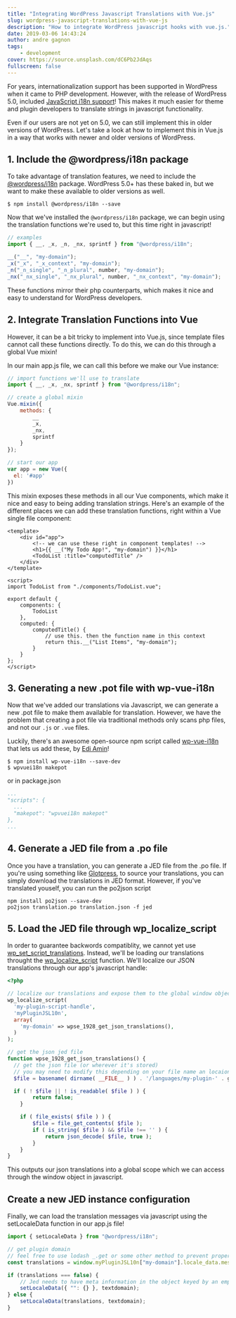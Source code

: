 ```yaml
---
title: "Integrating WordPress Javascript Translations with Vue.js"
slug: wordpress-javascript-translations-with-vue-js
description: "How to integrate WordPress javascript hooks with vue.js."
date: 2019-03-06 14:43:24
author: andre gagnon
tags:
    - development
cover: https://source.unsplash.com/dC6Pb2JdAqs
fullscreen: false
---
```


For years, internationalization support has been supported in WordPress when it came to PHP development. However, with the release of WordPress 5.0, included [JavaScript i18n support](https://make.wordpress.org/core/2018/11/09/new-javascript-i18n-support-in-wordpress/)! This makes it much easier for theme and plugin developers to translate strings in javascript functionality.

Even if our users are not yet on 5.0, we can still implement this in older versions of WordPress. Let's take a look at how to implement this in Vue.js in a way that works with newer and older versions of WordPress.

## 1. Include the @wordpress/i18n package

To take advantage of translation features, we need to include the [@wordpress/i18n](https://www.npmjs.com/package/@wordpress/i18n) package. WordPress 5.0+ has these baked in, but we want to make these available to older versions as well.

```shellscript
$ npm install @wordpress/i18n --save
```

Now that we've installed the `@wordpress/i18n` package, we can begin using the translation functions we're used to, but this time right in javascript!

```js
// examples
import { __, _x, _n, _nx, sprintf } from "@wordpress/i18n";

__("__", "my-domain");
_x("_x", "_x_context", "my-domain");
_n("_n_single", "_n_plural", number, "my-domain");
_nx("_nx_single", "_nx_plural", number, "_nx_context", "my-domain");
```

These functions mirror their php counterparts, which makes it nice and easy to understand for WordPress developers.

## 2. Integrate Translation Functions into Vue

However, it can be a bit tricky to implement into Vue.js, since template files cannot call these functions directly. To do this, we can do this through a global Vue mixin!

In our main app.js file, we can call this before we make our Vue instance:

```js
// import functions we'll use to translate
import { __, _x, _nx, sprintf } from "@wordpress/i18n";

// create a global mixin
Vue.mixin({
    methods: {
        __
        _x,
        _nx,
        sprintf
    }
});

// start our app
var app = new Vue({
  el: '#app'
})
```

This mixin exposes these methods in all our Vue components, which make it nice and easy to being adding translation strings. Here's an example of the different places we can add these translation functions, right within a Vue single file component:

```vue
<template>
    <div id="app">
        <!-- we can use these right in component templates! -->
        <h1>{{ __("My Todo App!", "my-domain") }}</h1>
        <TodoList :title="computedTitle" />
    </div>
</template>

<script>
import TodoList from "./components/TodoList.vue";

export default {
    components: {
        TodoList
    },
    computed: {
        computedTitle() {
            // use this. then the function name in this context
            return this.__("List Items", "my-domain");
        }
    }
};
</script>
```

## 3. Generating a new .pot file with wp-vue-i18n

Now that we've added our translations via Javascript, we can generate a new .pot file to make them available for translation. However, we have the problem that creating a pot file via traditional methods only scans php files, and not our `.js` or `.vue` files.

Luckily, there's an awesome open-source npm script called [wp-vue-i18n](https://www.npmjs.com/package/wp-vue-i18n) that lets us add these, by [Edi Amin](https://github.com/ediamin/wp-vue-i18n)!

```shellscript
$ npm install wp-vue-i18n --save-dev
$ wpvuei18n makepot
```

or in package.json

```yaml
...
"scripts": {
  ...
  "makepot": "wpvuei18n makepot"
},
...
```

## 4. Generate a JED file from a .po file

Once you have a translation, you can generate a JED file from the .po file. If you're using something like [Glotpress](https://wordpress.org/plugins/glotpress/), to source your translations, you can simply download the translations in JED format. However, if you've translated youself, you can run the po2json script

```shellscript
npm install po2json --save-dev
po2json translation.po translation.json -f jed
```

## 5. Load the JED file through wp_localize_script

In order to guarantee backwords compatiblity, we cannot yet use [wp_set_script_translations](https://developer.wordpress.org/reference/functions/wp_set_script_translations/). Instead, we'll be loading our translations throught the [wp_localize_script](https://codex.wordpress.org/Function_Reference/wp_localize_script) function. We'll localize our JSON translations through our app's javascript handle:

```php
<?php

// localize our translations and expose them to the global window object
wp_localize_script(
  'my-plugin-script-handle',
  'myPluginJSL10n',
  array(
    'my-domain' => wpse_1928_get_json_translations(),
  )
);

// get the json jed file
function wpse_1928_get_json_translations() {
  // get the json file (or wherever it's stored)
  // you may need to modify this depending on your file name an locaion
  $file = basename( dirname( __FILE__ ) ) . '/languages/my-plugin-' . get_locale() . '.jed.json';

  if ( ! $file || ! is_readable( $file ) ) {
		return false;
	}

	if ( file_exists( $file ) ) {
		$file = file_get_contents( $file );
		if ( is_string( $file ) && $file !== '' ) {
			return json_decode( $file, true );
		}
	}
}
```

This outputs our json translations into a global scope which we can access through the window object in javascript.

## Create a new JED instance configuration

Finally, we can load the translation messages via javascript using the setLocaleData function in our app.js file!

```js
import { setLocaleData } from "@wordpress/i18n";

// get plugin domain
// feel free to use lodash _.get or some other method to prevent property of undefined issues here!
const translations = window.myPluginJSL10n["my-domain"].locale_data.messages;

if (translations === false) {
    // Jed needs to have meta information in the object keyed by an empty string.
    setLocaleData({ "": {} }, textdomain);
} else {
    setLocaleData(translations, textdomain);
}
```
